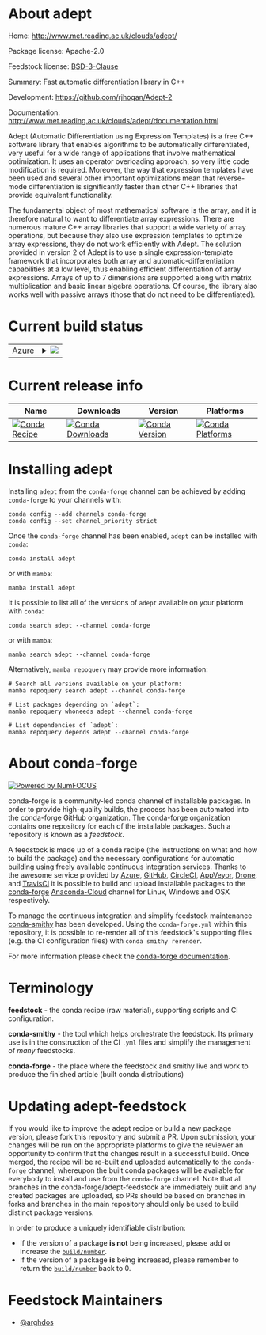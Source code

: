 About adept
===========

Home: http://www.met.reading.ac.uk/clouds/adept/

Package license: Apache-2.0

Feedstock license: [BSD-3-Clause](https://github.com/conda-forge/adept-feedstock/blob/main/LICENSE.txt)

Summary: Fast automatic differentiation library in C++

Development: https://github.com/rjhogan/Adept-2

Documentation: http://www.met.reading.ac.uk/clouds/adept/documentation.html

Adept (Automatic Differentiation using Expression Templates) is a free C++
software library that enables algorithms to be automatically differentiated,
very useful for a wide range of applications that involve mathematical
optimization. It uses an operator overloading approach, so very little code
modification is required. Moreover, the way that expression templates have been
used and several other important optimizations mean that reverse-mode
differentiation is significantly faster than other C++ libraries that provide
equivalent functionality.

The fundamental object of most mathematical software is the array, and it is
therefore natural to want to differentiate array expressions. There are numerous
mature C++ array libraries that support a wide variety of array operations, but
because they also use expression templates to optimize array expressions, they
do not work efficiently with Adept. The solution provided in version 2 of
Adept is to use a single expression-template framework that incorporates both
array and automatic-differentiation capabilities at a low level, thus enabling
efficient differentiation of array expressions. Arrays of up to 7 dimensions are
supported along with matrix multiplication and basic linear algebra operations.
Of course, the library also works well with passive arrays (those that do not
need to be differentiated).


Current build status
====================


<table>
    
  <tr>
    <td>Azure</td>
    <td>
      <details>
        <summary>
          <a href="https://dev.azure.com/conda-forge/feedstock-builds/_build/latest?definitionId=2650&branchName=main">
            <img src="https://dev.azure.com/conda-forge/feedstock-builds/_apis/build/status/adept-feedstock?branchName=main">
          </a>
        </summary>
        <table>
          <thead><tr><th>Variant</th><th>Status</th></tr></thead>
          <tbody><tr>
              <td>linux_64</td>
              <td>
                <a href="https://dev.azure.com/conda-forge/feedstock-builds/_build/latest?definitionId=2650&branchName=main">
                  <img src="https://dev.azure.com/conda-forge/feedstock-builds/_apis/build/status/adept-feedstock?branchName=main&jobName=linux&configuration=linux_64_" alt="variant">
                </a>
              </td>
            </tr><tr>
              <td>osx_64</td>
              <td>
                <a href="https://dev.azure.com/conda-forge/feedstock-builds/_build/latest?definitionId=2650&branchName=main">
                  <img src="https://dev.azure.com/conda-forge/feedstock-builds/_apis/build/status/adept-feedstock?branchName=main&jobName=osx&configuration=osx_64_" alt="variant">
                </a>
              </td>
            </tr>
          </tbody>
        </table>
      </details>
    </td>
  </tr>
</table>

Current release info
====================

| Name | Downloads | Version | Platforms |
| --- | --- | --- | --- |
| [![Conda Recipe](https://img.shields.io/badge/recipe-adept-green.svg)](https://anaconda.org/conda-forge/adept) | [![Conda Downloads](https://img.shields.io/conda/dn/conda-forge/adept.svg)](https://anaconda.org/conda-forge/adept) | [![Conda Version](https://img.shields.io/conda/vn/conda-forge/adept.svg)](https://anaconda.org/conda-forge/adept) | [![Conda Platforms](https://img.shields.io/conda/pn/conda-forge/adept.svg)](https://anaconda.org/conda-forge/adept) |

Installing adept
================

Installing `adept` from the `conda-forge` channel can be achieved by adding `conda-forge` to your channels with:

```
conda config --add channels conda-forge
conda config --set channel_priority strict
```

Once the `conda-forge` channel has been enabled, `adept` can be installed with `conda`:

```
conda install adept
```

or with `mamba`:

```
mamba install adept
```

It is possible to list all of the versions of `adept` available on your platform with `conda`:

```
conda search adept --channel conda-forge
```

or with `mamba`:

```
mamba search adept --channel conda-forge
```

Alternatively, `mamba repoquery` may provide more information:

```
# Search all versions available on your platform:
mamba repoquery search adept --channel conda-forge

# List packages depending on `adept`:
mamba repoquery whoneeds adept --channel conda-forge

# List dependencies of `adept`:
mamba repoquery depends adept --channel conda-forge
```


About conda-forge
=================

[![Powered by
NumFOCUS](https://img.shields.io/badge/powered%20by-NumFOCUS-orange.svg?style=flat&colorA=E1523D&colorB=007D8A)](https://numfocus.org)

conda-forge is a community-led conda channel of installable packages.
In order to provide high-quality builds, the process has been automated into the
conda-forge GitHub organization. The conda-forge organization contains one repository
for each of the installable packages. Such a repository is known as a *feedstock*.

A feedstock is made up of a conda recipe (the instructions on what and how to build
the package) and the necessary configurations for automatic building using freely
available continuous integration services. Thanks to the awesome service provided by
[Azure](https://azure.microsoft.com/en-us/services/devops/), [GitHub](https://github.com/),
[CircleCI](https://circleci.com/), [AppVeyor](https://www.appveyor.com/),
[Drone](https://cloud.drone.io/welcome), and [TravisCI](https://travis-ci.com/)
it is possible to build and upload installable packages to the
[conda-forge](https://anaconda.org/conda-forge) [Anaconda-Cloud](https://anaconda.org/)
channel for Linux, Windows and OSX respectively.

To manage the continuous integration and simplify feedstock maintenance
[conda-smithy](https://github.com/conda-forge/conda-smithy) has been developed.
Using the ``conda-forge.yml`` within this repository, it is possible to re-render all of
this feedstock's supporting files (e.g. the CI configuration files) with ``conda smithy rerender``.

For more information please check the [conda-forge documentation](https://conda-forge.org/docs/).

Terminology
===========

**feedstock** - the conda recipe (raw material), supporting scripts and CI configuration.

**conda-smithy** - the tool which helps orchestrate the feedstock.
                   Its primary use is in the construction of the CI ``.yml`` files
                   and simplify the management of *many* feedstocks.

**conda-forge** - the place where the feedstock and smithy live and work to
                  produce the finished article (built conda distributions)


Updating adept-feedstock
========================

If you would like to improve the adept recipe or build a new
package version, please fork this repository and submit a PR. Upon submission,
your changes will be run on the appropriate platforms to give the reviewer an
opportunity to confirm that the changes result in a successful build. Once
merged, the recipe will be re-built and uploaded automatically to the
`conda-forge` channel, whereupon the built conda packages will be available for
everybody to install and use from the `conda-forge` channel.
Note that all branches in the conda-forge/adept-feedstock are
immediately built and any created packages are uploaded, so PRs should be based
on branches in forks and branches in the main repository should only be used to
build distinct package versions.

In order to produce a uniquely identifiable distribution:
 * If the version of a package **is not** being increased, please add or increase
   the [``build/number``](https://docs.conda.io/projects/conda-build/en/latest/resources/define-metadata.html#build-number-and-string).
 * If the version of a package **is** being increased, please remember to return
   the [``build/number``](https://docs.conda.io/projects/conda-build/en/latest/resources/define-metadata.html#build-number-and-string)
   back to 0.

Feedstock Maintainers
=====================

* [@arghdos](https://github.com/arghdos/)

